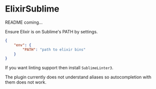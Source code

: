 ElixirSublime
==========================

README coming...

Ensure Elixir is on Sublime's PATH by settings.

```json
{
	"env": {
		"PATH": "path to elixir bins"
	}
}
```

If you want linting support then install `SublimeLinter3`.

The plugin currently does not understand aliases so autocompletion with them does not work.